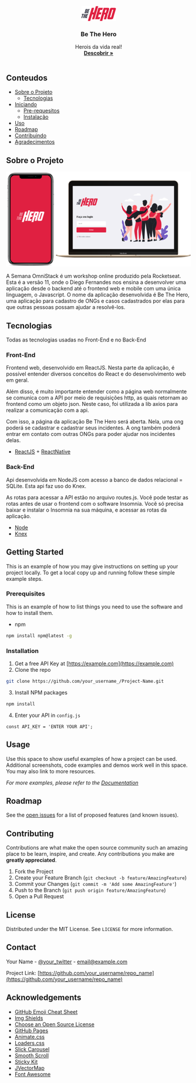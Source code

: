 <!--
*** Thanks for checking out this README Template. If you have a suggestion that would
*** make this better, please fork the repo and create a pull request or simply open
*** an issue with the tag "enhancement".
*** Thanks again! Now go create something AMAZING! :D
-->





<!-- PROJECT SHIELDS -->
<!--
*** I'm using markdown "reference style" links for readability.
*** Reference links are enclosed in brackets [ ] instead of parentheses ( ).
*** See the bottom of this document for the declaration of the reference variables
*** for contributors-url, forks-url, etc. This is an optional, concise syntax you may use.
*** https://www.markdownguide.org/basic-syntax/#reference-style-links
-->



<!-- PROJECT LOGO -->
<br />
<p align="center">
  <a href="https://github.com/othneildrew/Best-README-Template">
    <img src="images/bth-logo.png" alt="Logo" width="95" height="40">
  </a>

  <h3 align="center">Be The Hero</h3>

  <p align="center">
    Herois da vida real!
    <br />
    <a href="https://github.com/othneildrew/Best-README-Template"><strong>Descobrir »</strong></a>
    <br />
    <br />
  </p>
</p>



<!-- TABLE OF CONTENTS -->
## Conteudos

* [Sobre o Projeto](#about-the-project)
  * [Tecnologias](#built-with)
* [Iniciando](#getting-started)
  * [Pre-requesitos](#prerequisites)
  * [Instalação](#installation)
* [Uso](#usage)
* [Roadmap](#roadmap)
* [Contribuindo](#contributing)
* [Agradecimentos](#acknowledgements)



<!-- ABOUT THE PROJECT -->
## Sobre o Projeto

[![Be The Hero][product-screenshot]]()

A Semana OmniStack é um workshop online produzido pela Rocketseat. Esta é a versão 11, onde o Diego Fernandes nos ensina a desenvolver uma aplicação desde o backend até o frontend web e mobile com uma única linguagem, o Javascript. O nome da aplicação desenvolvida é Be The Hero, uma aplicação para cadastro de ONGs e casos cadastrados por elas para que outras pessoas possam ajudar a resolvê-los.

## Tecnologias
Todas as tecnologias usadas no Front-End e no Back-End
### Front-End
Frontend web, desenvolvido em ReactJS. Nesta parte da aplicação, é possível entender diversos conceitos do React e do desenvolvimento web em geral.

Além disso, é muito importante entender como a página web normalmente se comunica com a API por meio de requisições http, as quais retornam ao frontend como um objeto json. Neste caso, foi utilizada a lib axios para realizar a comunicação com a api.

Com isso, a página da aplicação Be The Hero será aberta. Nela, uma ong poderá se cadastrar e cadastrar seus incidentes. A ong também poderá entrar em contato com outras ONGs para poder ajudar nos incidentes delas.
* [ReactJS](https://pt-br.reactjs.org/) + [ReactNative](https://reactnative.dev/)
### Back-End
Api desenvolvida em NodeJS com acesso a banco de dados relacional = SQLite. Esta api faz uso do Knex.

As rotas para acessar a API estão no arquivo routes.js. Você pode testar as rotas antes de usar o frontend com o software Insomnia. Você só precisa baixar e instalar o Insomnia na sua máquina, e acessar as rotas da aplicação.

* [Node](https://nodejs.org/en/)
* [Knex](http://knexjs.org/)



<!-- GETTING STARTED -->
## Getting Started

This is an example of how you may give instructions on setting up your project locally.
To get a local copy up and running follow these simple example steps.

### Prerequisites

This is an example of how to list things you need to use the software and how to install them.
* npm
```sh
npm install npm@latest -g
```

### Installation

1. Get a free API Key at [https://example.com](https://example.com)
2. Clone the repo
```sh
git clone https://github.com/your_username_/Project-Name.git
```
3. Install NPM packages
```sh
npm install
```
4. Enter your API in `config.js`
```JS
const API_KEY = 'ENTER YOUR API';
```



<!-- USAGE EXAMPLES -->
## Usage

Use this space to show useful examples of how a project can be used. Additional screenshots, code examples and demos work well in this space. You may also link to more resources.

_For more examples, please refer to the [Documentation](https://example.com)_



<!-- ROADMAP -->
## Roadmap

See the [open issues](https://github.com/othneildrew/Best-README-Template/issues) for a list of proposed features (and known issues).



<!-- CONTRIBUTING -->
## Contributing

Contributions are what make the open source community such an amazing place to be learn, inspire, and create. Any contributions you make are **greatly appreciated**.

1. Fork the Project
2. Create your Feature Branch (`git checkout -b feature/AmazingFeature`)
3. Commit your Changes (`git commit -m 'Add some AmazingFeature'`)
4. Push to the Branch (`git push origin feature/AmazingFeature`)
5. Open a Pull Request



<!-- LICENSE -->
## License

Distributed under the MIT License. See `LICENSE` for more information.



<!-- CONTACT -->
## Contact

Your Name - [@your_twitter](https://twitter.com/your_username) - email@example.com

Project Link: [https://github.com/your_username/repo_name](https://github.com/your_username/repo_name)



<!-- ACKNOWLEDGEMENTS -->
## Acknowledgements
* [GitHub Emoji Cheat Sheet](https://www.webpagefx.com/tools/emoji-cheat-sheet)
* [Img Shields](https://shields.io)
* [Choose an Open Source License](https://choosealicense.com)
* [GitHub Pages](https://pages.github.com)
* [Animate.css](https://daneden.github.io/animate.css)
* [Loaders.css](https://connoratherton.com/loaders)
* [Slick Carousel](https://kenwheeler.github.io/slick)
* [Smooth Scroll](https://github.com/cferdinandi/smooth-scroll)
* [Sticky Kit](http://leafo.net/sticky-kit)
* [JVectorMap](http://jvectormap.com)
* [Font Awesome](https://fontawesome.com)





<!-- MARKDOWN LINKS & IMAGES -->
<!-- https://www.markdownguide.org/basic-syntax/#reference-style-links -->
[contributors-shield]: https://img.shields.io/github/contributors/othneildrew/Best-README-Template.svg?style=flat-square
[contributors-url]: https://github.com/othneildrew/Best-README-Template/graphs/contributors
[forks-shield]: https://img.shields.io/github/forks/othneildrew/Best-README-Template.svg?style=flat-square
[forks-url]: https://github.com/othneildrew/Best-README-Template/network/members
[stars-shield]: https://img.shields.io/github/stars/othneildrew/Best-README-Template.svg?style=flat-square
[stars-url]: https://github.com/othneildrew/Best-README-Template/stargazers
[issues-shield]: https://img.shields.io/github/issues/othneildrew/Best-README-Template.svg?style=flat-square
[issues-url]: https://github.com/othneildrew/Best-README-Template/issues
[license-shield]: https://img.shields.io/github/license/othneildrew/Best-README-Template.svg?style=flat-square
[license-url]: https://github.com/othneildrew/Best-README-Template/blob/master/LICENSE.txt
[linkedin-shield]: https://img.shields.io/badge/-LinkedIn-black.svg?style=flat-square&logo=linkedin&colorB=555
[linkedin-url]: https://linkedin.com/in/othneildrew
[product-screenshot]: images/77811449-13935d80-7079-11ea-9123-4c8ff90a696b.png
